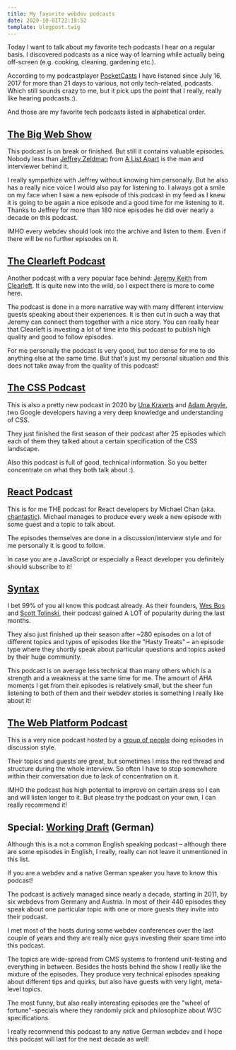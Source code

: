 ```yaml
---
title: My favorite webdev podcasts 
date: 2020-10-01T22:18:52
template: blogpost.twig
---
```


Today I want to talk about my favorite tech podcasts I hear on a regular basis. I discovered podcasts as a nice way of learning while actually being off-screen (e.g. cooking, cleaning, gardening etc.).

According to my podcastplayer [PocketCasts](https://pocketcasts.com) I have listened since July 16, 2017 for more than 21 days to various, not only tech-related, podcasts. Which still sounds crazy to me, but it pick ups the point that I really, really like hearing podcasts :).

And those are my favorite tech podcasts listed in alphabetical order.

## [The Big Web Show](https://5by5.tv/bigwebshow)

This podcast is on break or finished. But still it contains valuable episodes. Nobody less than [Jeffrey Zeldman](https://www.zeldman.com/about/) from [A List Apart](https://alistapart.com/) is the man and interviewer behind it.

I really sympathize with Jeffrey without knowing him personally. But he also has a really nice voice I would also pay for listening to. I always got a smile on my face when I saw a new episode of this podcast in my feed as I knew it is going to be again a nice episode and a good time for me listening to it. Thanks to Jeffrey for more than 180 nice episodes he did over nearly a decade on this podcast.

IMHO every webdev should look into the archive and listen to them. Even if there will be no further episodes on it.

## [The Clearleft Podcast](https://podcast.clearleft.com/)

Another podcast with a very popular face behind: [Jeremy Keith](https://en.wikipedia.org/wiki/Jeremy_Keith_(web_developer)) from [Clearleft](https://clearleft.com/). It is quite new into the wild, so I expect there is more to come here.

The podcast is done in a more narrative way with many different interview guests speaking about their experiences. It is then cut in such a way that Jeremy can connect them together with a nice story. You can really hear that Clearleft is investing a lot of time into this podcast to publish high quality and good to follow episodes.

For me personally the podcast is very good, but too dense for me to do anything else at the same time. But that's just my personal situation and this does not take away from the quality of this podcast!

## [The CSS Podcast](https://thecsspodcast.libsyn.com/)

This is also a pretty new podcast in 2020 by [Una Kravets](https://twitter.com/una) and [Adam Argyle](https://twitter.com/argyleink), two Google developers having a very deep knowledge and understanding of CSS.

They just finished the first season of their podcast after 25 episodes which each of them they talked about a certain specification of the CSS landscape.

Also this podcast is full of good, technical information. So you better concentrate on what they both talk about :).

## [React Podcast](https://reactpodcast.com/)

This is for me THE podcast for React developers by Michael Chan (aka. [chantastic](http://chantastic.io/)). Michael manages to produce every week a new episode with some guest and a topic to talk about.

The episodes themselves are done in a discussion/interview style and for me personally it is good to follow.

In case you are a JavaScript or especially a React developer you definitely should subscribe to it!

## [Syntax](https://syntax.fm/)

I bet 99% of you all know this podcast already. As their founders, [Wes Bos](https://twitter.com/wesbos) and [Scott Tolinski](https://twitter.com/stolinski), their podcast gained A LOT of popularity during the last months.

They also just finished up their season after ~280 episodes on a lot of different topics and types of episodes like the "Hasty Treats" – an episode type where they shortly speak about particular questions and topics asked by their huge community.

This podcast is on average less technical than many others which is a strength and a weakness at the same time for me. The amount of AHA moments I get from their episodes is relatively small, but the sheer fun listening to both of them and their webdev stories is something I really like about it!

## [The Web Platform Podcast](https://thewebplatformpodcast.com/)

This is a very nice podcast hosted by a [group of people](https://thewebplatformpodcast.com/about) doing episodes in discussion style.

Their topics and guests are great, but sometimes I miss the red thread and structure during the whole interview. So often I have to stop somewhere within their conversation due to lack of concentration on it.

IMHO the podcast has high potential to improve on certain areas so I can and will listen longer to it. But please try the podcast on your own, I can really recommend it!

## Special: [Working Draft](https://workingdraft.de/) (German)

Although this is a not a common English speaking podcast – although there are some episodes in English, I really, really can not leave it unmentioned in this list.

If you are a webdev and a native German speaker you have to know this podcast!

The podcast is actively managed since nearly a decade, starting in 2011, by six webdevs from Germany and Austria. In most of their 440 episodes they speak about one particular topic with one or more guests they invite into their podcast.

I met most of the hosts during some webdev conferences over the last couple of years and they are really nice guys investing their spare time into this podcast.

The topics are wide-spread from CMS systems to frontend unit-testing and everything in between. Besides the hosts behind the show I really like the mixture of the episodes. They produce very technical episodes speaking about different tips and quirks, but also have guests with very light, meta-level topics.

The most funny, but also really interesting episodes are the "wheel of fortune"-specials where they randomly pick and philosophize about W3C specifications.

I really recommend this podcast to any native German webdev and I hope this podcast will last for the next decade as well!